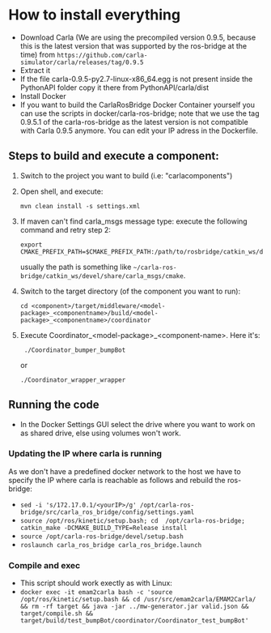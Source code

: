 <!-- (c) https://github.com/MontiCore/monticore -->
# How to install everything
- Download Carla (We are using the precompiled version 0.9.5, because this is the latest version that was supported by the ros-bridge at the time) from `https://github.com/carla-simulator/carla/releases/tag/0.9.5`
- Extract it
- If the file carla-0.9.5-py2.7-linux-x86_64.egg is not present inside the PythonAPI folder copy it there from PythonAPI/carla/dist
- Install Docker
- If you want to build the CarlaRosBridge Docker Container yourself you can use the scripts in docker/carla-ros-bridge; note that we use the tag 0.9.5.1 of the carla-ros-bridge as the latest version is not compatible with Carla 0.9.5 anymore.
    You can edit your IP adress in the Dockerfile.

## Steps to build and execute a component:

1.  Switch to the project you want to build (i.e: "carlacomponents")
2.  Open shell, and execute: 

        mvn clean install -s settings.xml
        
3.  If maven can't find carla_msgs message type: execute the following command and retry step 2:

        export CMAKE_PREFIX_PATH=$CMAKE_PREFIX_PATH:/path/to/rosbridge/catkin_ws/devel/share/carla_msgs/cmake
       
    usually the path is something like `~/carla-ros-bridge/catkin_ws/devel/share/carla_msgs/cmake`.
        
4.  Switch to the target directory (of the component you want to run):

        cd <component>/target/middleware/<model-package>_<componentname>/build/<model-package>_<componentname>/coordinator

7.  Execute Coordinator_\<model-package\>_\<component-name\>. Here it's: 
 
         ./Coordinator_bumper_bumpBot 

    or 
    
        ./Coordinator_wrapper_wrapper

## Running the code
- In the Docker Settings GUI select the drive where you want to work on as shared drive, else using volumes won't work.

### Updating the IP where carla is running
As we don't have a predefined docker network to the host we have to specify the IP where carla is reachable as follows and rebuild the ros-bridge:

- `sed -i 's/172.17.0.1/<yourIP>/g' /opt/carla-ros-bridge/src/carla_ros_bridge/config/settings.yaml`
- `source /opt/ros/kinetic/setup.bash; cd  /opt/carla-ros-bridge; catkin_make -DCMAKE_BUILD_TYPE=Release install`
- `source /opt/carla-ros-bridge/devel/setup.bash`
- `roslaunch carla_ros_bridge carla_ros_bridge.launch`

### Compile and exec
- This script should work exectly as with Linux:
- `docker exec -it emam2carla bash -c 'source /opt/ros/kinetic/setup.bash && cd /usr/src/emam2carla/EMAM2Carla/ && rm -rf target && java -jar ../mw-generator.jar valid.json && target/compile.sh && target/build/test_bumpBot/coordinator/Coordinator_test_bumpBot'`
